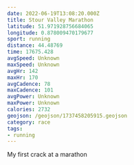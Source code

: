 ```yaml
---
date: 2022-06-19T13:08:20.000Z
title: Stour Valley Marathon
latitude: 51.971928756684065
longitude: 0.878009470179677
sport: running
distance: 44.48769
time: 17675.428
avgSpeed: Unknown
maxSpeed: Unknown
avgHr: 142
maxHr: 170
avgCadence: 78
maxCadence: 101
avgPower: Unknown
maxPower: Unknown
calories: 2732
geojson: /geojson/1737458205915.geojson
category: race
tags:
- running
---
```


My first crack at a marathon
